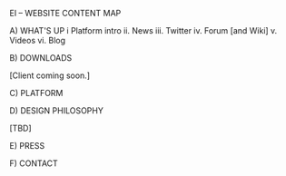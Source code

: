 
EI – WEBSITE CONTENT MAP

A) WHAT'S UP
	i Platform intro
	ii. News
	iii. Twitter
	iv. Forum [and Wiki]
	v. Videos
	vi. Blog

B) DOWNLOADS

[Client coming soon.] 

C) PLATFORM

D) DESIGN PHILOSOPHY

[TBD]

E) PRESS 

F) CONTACT
